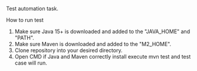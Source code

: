 Test automation task.

How to run test

1. Make sure Java 15+ is downloaded and added to the "JAVA_HOME" and "PATH".
2. Make sure Maven is downloaded and added to the "M2_HOME".
3. Clone repository into your desired directory.
4. Open CMD if Java and Maven correctly install execute mvn test and test case will run. 
